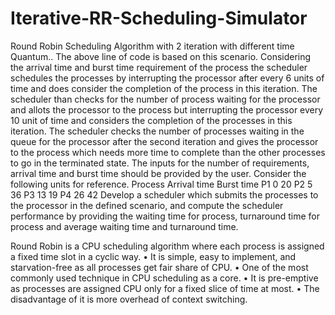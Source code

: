 # Iterative-RR-Scheduling-Simulator
Round Robin Scheduling Algorithm with 2 iteration with different time Quantum..
The above line of code is based on this scenario.
 Considering the arrival time and burst time requirement of the process the scheduler schedules the processes by interrupting the processor after every 6 units of time and does consider the completion of the process in this iteration. The scheduler than checks for the number of process waiting for the processor and allots the processor to the process but interrupting the processor every 10 unit of time and considers the completion of the processes in this iteration. The scheduler checks the number of processes waiting in the queue for the processor after the second iteration and gives the processor to the process which needs more time to complete than the other processes to go in the terminated state.
The inputs for the number of requirements, arrival time and burst time should be provided by the user.
Consider the following units for reference.
Process    Arrival time    Burst time
P1   		 0    		20
P2   		 5    		36
P3    	13    		19
P4    	26    		42
Develop a scheduler which submits the processes to the processor in the defined scenario, and compute the scheduler performance by providing the waiting time for process, turnaround time for process and average waiting time and turnaround time.

Round Robin is a CPU scheduling algorithm where each process is assigned a fixed time slot in a cyclic way.
•	It is simple, easy to implement, and starvation-free as all processes get fair share of CPU.
•	One of the most commonly used technique in CPU scheduling as a core.
•	It is pre-emptive as processes are assigned CPU only for a fixed slice of time at most.
•	The disadvantage of it is more overhead of context switching.

